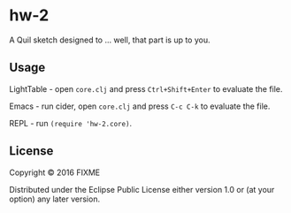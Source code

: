 # hw-2

A Quil sketch designed to ... well, that part is up to you.

## Usage

LightTable - open `core.clj` and press `Ctrl+Shift+Enter` to evaluate the file.

Emacs - run cider, open `core.clj` and press `C-c C-k` to evaluate the file.

REPL - run `(require 'hw-2.core)`.

## License

Copyright © 2016 FIXME

Distributed under the Eclipse Public License either version 1.0 or (at
your option) any later version.
